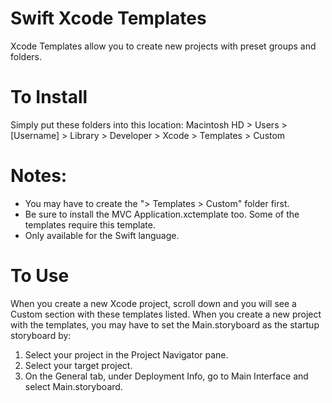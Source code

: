 # Swift Xcode Templates
Xcode Templates allow you to create new projects with preset groups and folders.

# To Install
Simply put these folders into this location:
Macintosh HD > Users > [Username] > Library > Developer > Xcode > Templates > Custom

# Notes:
 * You may have to create the "> Templates > Custom" folder first.
 * Be sure to install the MVC Application.xctemplate too. Some of the templates require this template.
 * Only available for the Swift language.

# To Use
When you create a new Xcode project, scroll down and you will see a Custom section with these templates listed.
When you create a new project with the templates, you may have to set the Main.storyboard as the startup storyboard by:
1. Select your project in the Project Navigator pane.
2. Select your target project.
3. On the General tab, under Deployment Info, go to Main Interface and select Main.storyboard.
